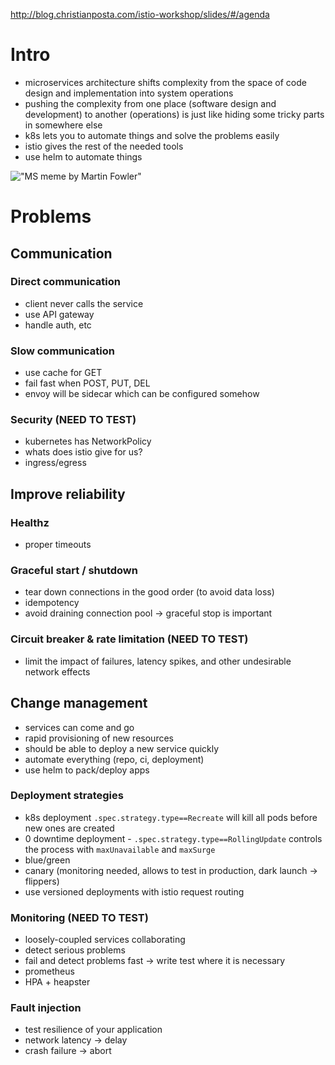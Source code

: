 http://blog.christianposta.com/istio-workshop/slides/#/agenda

# Intro
- microservices architecture shifts complexity from the space of code design and implementation into system operations
- pushing the complexity from one place (software design and development) to another (operations) is just like hiding some tricky parts in somewhere else
- k8s lets you to automate things and solve the problems easily
- istio gives the rest of the needed tools
- use helm to automate things

!["MS meme by Martin Fowler"](https://martinfowler.com/bliki/images/microservicePrerequisites/sketch.png)

# Problems

## Communication

### Direct communication
- client never calls the service
- use API gateway
- handle auth, etc

### Slow communication
- use cache for GET
- fail fast when POST, PUT, DEL
- envoy will be sidecar which can be configured somehow

### Security (NEED TO TEST)
- kubernetes has NetworkPolicy
- whats does istio give for us?
- ingress/egress

## Improve reliability

### Healthz
- proper timeouts

### Graceful start / shutdown
  - tear down connections in the good order (to avoid data loss)
  - idempotency
  - avoid draining connection pool -> graceful stop is important

### Circuit breaker & rate limitation (NEED TO TEST)
  - limit the impact of failures, latency spikes, and other undesirable network effects

## Change management
- services can come and go
- rapid provisioning of new resources
- should be able to deploy a new service quickly
- automate everything (repo, ci, deployment)
- use helm to pack/deploy apps

### Deployment strategies
- k8s deployment `.spec.strategy.type==Recreate` will kill all pods before new ones are created
- 0 downtime deployment - `.spec.strategy.type==RollingUpdate` controls the process with `maxUnavailable` and `maxSurge`
- blue/green
- canary (monitoring needed, allows to test in production, dark launch -> flippers)
- use versioned deployments with istio request routing

### Monitoring (NEED TO TEST)
- loosely-coupled services collaborating
- detect serious problems
- fail and detect problems fast -> write test where it is necessary
- prometheus
- HPA + heapster

### Fault injection
- test resilience of your application
- network latency -> delay
- crash failure -> abort
